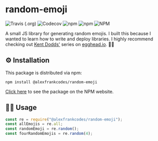 # random-emoji

![Travis (.org)](https://img.shields.io/travis/alexfrankcodes/random-emoji?style=for-the-badge)
![Codecov](https://img.shields.io/codecov/c/gh/alexfrankcodes/random-emoji?style=for-the-badge)
![npm](https://img.shields.io/npm/v/@alexfrankcodes/random-emoji?style=for-the-badge)
![npm](https://img.shields.io/npm/dt/@alexfrankcodes/random-emoji?style=for-the-badge)
![NPM](https://img.shields.io/npm/l/@alexfrankcodes/random-emoji?style=for-the-badge)

A small JS library for generating random emojis. I built this because I wanted to learn how to write and deploy libraries. I highly recommend checking out [Kent Dodds'](https://twitter.com/kentcdodds) series on [egghead.io](https://egghead.io/courses/how-to-write-an-open-source-javascript-library). 🙂💖

## ⚙ Installation

This package is distributed via npm:

```
npm install @alexfrankcodes/random-emoji
```

[Click here](https://www.npmjs.com/package/@alexfrankcodes/random-emoji) to see the package on the NPM website.

## 👩‍💻 Usage

```javascript
const re = require("@alexfrankcodes/random-emoji");
const allEmojis = re.all;
const randomEmoji = re.random();
const fourRandomEmojis = re.random(4);
```
